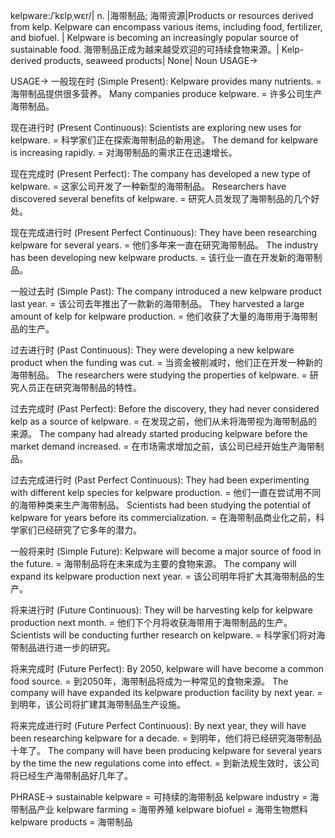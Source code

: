 kelpware:/ˈkɛlpˌwɛr/| n. |海带制品; 海带资源|Products or resources derived from kelp. Kelpware can encompass various items, including food, fertilizer, and biofuel. | Kelpware is becoming an increasingly popular source of sustainable food. 海带制品正成为越来越受欢迎的可持续食物来源。|  Kelp-derived products, seaweed products| None| Noun
USAGE->

USAGE->
一般现在时 (Simple Present):
Kelpware provides many nutrients. = 海带制品提供很多营养。
Many companies produce kelpware. = 许多公司生产海带制品。

现在进行时 (Present Continuous):
Scientists are exploring new uses for kelpware. = 科学家们正在探索海带制品的新用途。
The demand for kelpware is increasing rapidly. = 对海带制品的需求正在迅速增长。

现在完成时 (Present Perfect):
The company has developed a new type of kelpware. = 这家公司开发了一种新型的海带制品。
Researchers have discovered several benefits of kelpware. = 研究人员发现了海带制品的几个好处。


现在完成进行时 (Present Perfect Continuous):
They have been researching kelpware for several years. = 他们多年来一直在研究海带制品。
The industry has been developing new kelpware products. = 该行业一直在开发新的海带制品。

一般过去时 (Simple Past):
The company introduced a new kelpware product last year. = 该公司去年推出了一款新的海带制品。
They harvested a large amount of kelp for kelpware production. = 他们收获了大量的海带用于海带制品的生产。

过去进行时 (Past Continuous):
They were developing a new kelpware product when the funding was cut. = 当资金被削减时，他们正在开发一种新的海带制品。
The researchers were studying the properties of kelpware. = 研究人员正在研究海带制品的特性。

过去完成时 (Past Perfect):
Before the discovery, they had never considered kelp as a source of kelpware. = 在发现之前，他们从未将海带视为海带制品的来源。
The company had already started producing kelpware before the market demand increased. = 在市场需求增加之前，该公司已经开始生产海带制品。

过去完成进行时 (Past Perfect Continuous):
They had been experimenting with different kelp species for kelpware production. = 他们一直在尝试用不同的海带种类来生产海带制品。
Scientists had been studying the potential of kelpware for years before its commercialization. = 在海带制品商业化之前，科学家们已经研究了它多年的潜力。

一般将来时 (Simple Future):
Kelpware will become a major source of food in the future. = 海带制品将在未来成为主要的食物来源。
The company will expand its kelpware production next year. = 该公司明年将扩大其海带制品的生产。

将来进行时 (Future Continuous):
They will be harvesting kelp for kelpware production next month. = 他们下个月将收获海带用于海带制品的生产。
Scientists will be conducting further research on kelpware. = 科学家们将对海带制品进行进一步的研究。

将来完成时 (Future Perfect):
By 2050, kelpware will have become a common food source. = 到2050年，海带制品将成为一种常见的食物来源。
The company will have expanded its kelpware production facility by next year. = 到明年，该公司将扩建其海带制品生产设施。


将来完成进行时 (Future Perfect Continuous):
By next year, they will have been researching kelpware for a decade. = 到明年，他们将已经研究海带制品十年了。
The company will have been producing kelpware for several years by the time the new regulations come into effect. = 到新法规生效时，该公司将已经生产海带制品好几年了。


PHRASE->
sustainable kelpware = 可持续的海带制品
kelpware industry = 海带制品产业
kelpware farming = 海带养殖
kelpware biofuel = 海带生物燃料
kelpware products = 海带制品
